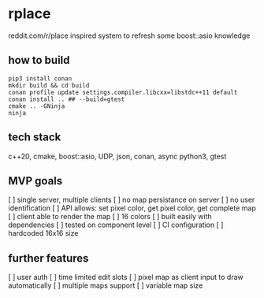 # rplace

reddit.com/r/place inspired system to refresh some boost::asio knowledge

## how to build

```shell
pip3 install conan
mkdir build && cd build
conan profile update settings.compiler.libcxx=libstdc++11 default
conan install .. ## --build=gtest
cmake .. -GNinja
ninja
```

## tech stack

c++20, cmake, boost::asio, UDP, json, conan, async python3, gtest

## MVP goals
[ ] single server, multiple clients
[ ] no map persistance on server
[ ] no user identification
[ ] API allows: set pixel color, get pixel color, get complete map
[ ] client able to render the map
[ ] 16 colors
[ ] built easily with dependencies
[ ] tested on component level
[ ] CI configuration
[ ] hardcoded 16x16 size

## further features
[ ] user auth
[ ] time limited edit slots
[ ] pixel map as client input to draw automatically
[ ] multiple maps support
[ ] variable map size